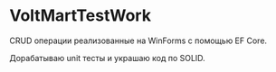 # VoltMartTestWork
CRUD операции реализованные на WinForms с помощью EF Core.
  
Дорабатываю unit тесты и украшаю код по SOLID.
